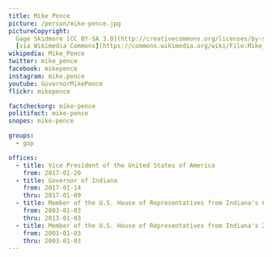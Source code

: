 ```yaml
---
title: Mike Pence
picture: /person/mike-pence.jpg
pictureCopyright:
  Gage Skidmore [CC BY-SA 3.0](http://creativecommons.org/licenses/by-sa/3.0),
  [via Wikimedia Commons](https://commons.wikimedia.org/wiki/File:Mike_Pence_by_Gage_Skidmore_6.jpg)
wikipedia: Mike_Pence
twitter: mike_pence
facebook: mikepence
instagram: mike.pence
youtube: GovernorMikePence
flickr: mikepence

factcheckorg: mike-pence
politifact: mike-pence
snopes: mike-pence

groups:
  - gop

offices:
  - title: Vice President of the United States of America
    from: 2017-01-20
  - title: Governor of Indiana
    from: 2017-01-14
    thru: 2017-01-09
  - title: Member of the U.S. House of Representatives from Indiana's 6th district
    from: 2003-01-03
    thru: 2013-01-03
  - title: Member of the U.S. House of Representatives from Indiana's 2nd district
    from: 2001-01-03
    thru: 2003-01-03
---
```

